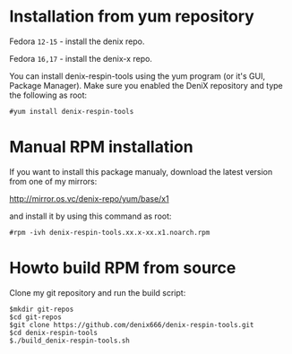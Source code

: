 Installation from yum repository
================================

Fedora `12-15` - install the denix repo.

Fedora `16,17` - install the denix-x repo.

You can install denix-respin-tools using the yum program (or it's GUI, Package Manager). Make sure you enabled the DeniX repository and type the following as root:

```vim
#yum install denix-respin-tools
```


Manual RPM installation
=======================

If you want to install this package manualy, download the latest version from one of my mirrors:

http://mirror.os.vc/denix-repo/yum/base/x1

and install it by using this command as root:

```vim
#rpm -ivh denix-respin-tools.xx.x-xx.x1.noarch.rpm
```


Howto build RPM from source
===========================

Clone my git repository and run the build script:

```vim
$mkdir git-repos
$cd git-repos
$git clone https://github.com/denix666/denix-respin-tools.git
$cd denix-respin-tools
$./build_denix-respin-tools.sh
```
